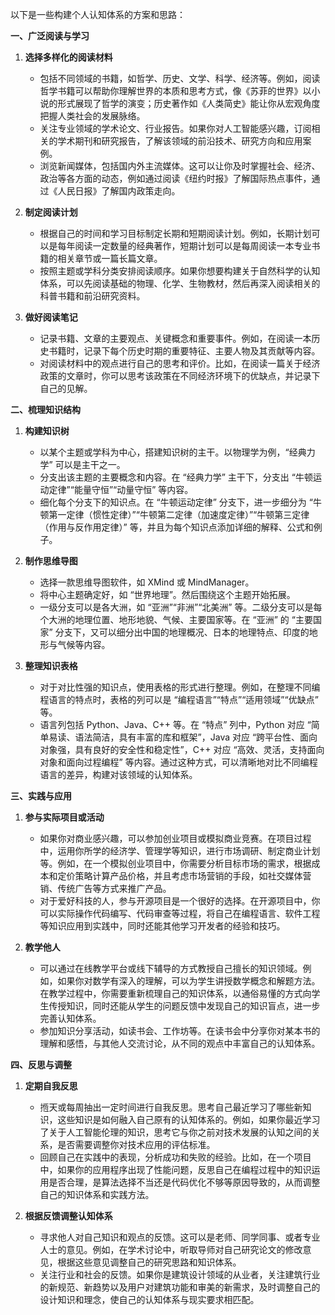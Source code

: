 以下是一些构建个人认知体系的方案和思路：

**一、广泛阅读与学习**

  1. **选择多样化的阅读材料**

     * 包括不同领域的书籍，如哲学、历史、文学、科学、经济等。例如，阅读哲学书籍可以帮助你理解世界的本质和思考方式，像《苏菲的世界》以小说的形式展现了哲学的演变；历史著作如《人类简史》能让你从宏观角度把握人类社会的发展脉络。
     * 关注专业领域的学术论文、行业报告。如果你对人工智能感兴趣，订阅相关的学术期刊和研究报告，了解该领域的前沿技术、研究方向和应用案例。
     * 浏览新闻媒体，包括国内外主流媒体。这可以让你及时掌握社会、经济、政治等各方面的动态，例如通过阅读《纽约时报》了解国际热点事件，通过《人民日报》了解国内政策走向。

  2. **制定阅读计划**

     * 根据自己的时间和学习目标制定长期和短期阅读计划。例如，长期计划可以是每年阅读一定数量的经典著作，短期计划可以是每周阅读一本专业书籍的相关章节或一篇长篇文章。
     * 按照主题或学科分类安排阅读顺序。如果你想要构建关于自然科学的认知体系，可以先阅读基础的物理、化学、生物教材，然后再深入阅读相关的科普书籍和前沿研究资料。

  3. **做好阅读笔记**

     * 记录书籍、文章的主要观点、关键概念和重要事件。例如，在阅读一本历史书籍时，记录下每个历史时期的重要特征、主要人物及其贡献等内容。
     * 对阅读材料中的观点进行自己的思考和评价。比如，在阅读一篇关于经济政策的文章时，你可以思考该政策在不同经济环境下的优缺点，并记录下自己的见解。

**二、梳理知识结构**

  1. **构建知识树**
     * 以某个主题或学科为中心，搭建知识树的主干。以物理学为例，“经典力学” 可以是主干之一。
     * 分支出该主题的主要概念和内容。在 “经典力学” 主干下，分支出 “牛顿运动定律”“能量守恒”“动量守恒” 等内容。
     * 细化每个分支下的知识点。在 “牛顿运动定律” 分支下，进一步细分为 “牛顿第一定律（惯性定律）”“牛顿第二定律（加速度定律）”“牛顿第三定律（作用与反作用定律）” 等，并且为每个知识点添加详细的解释、公式和例子。

  2. **制作思维导图**
     * 选择一款思维导图软件，如 XMind 或 MindManager。
     * 将中心主题确定好，如 “世界地理”。然后围绕这个主题开始拓展。
     * 一级分支可以是各大洲，如 “亚洲”“非洲”“北美洲” 等。二级分支可以是每个大洲的地理位置、地形地貌、气候、主要国家等。在 “亚洲” 的 “主要国家” 分支下，又可以细分出中国的地理概况、日本的地理特点、印度的地形与气候等内容。

  3. **整理知识表格**
     * 对于对比性强的知识点，使用表格的形式进行整理。例如，在整理不同编程语言的特点时，表格的列可以是 “编程语言”“特点”“适用领域”“优缺点” 等。
     * 语言列包括 Python、Java、C++ 等。在 “特点” 列中，Python 对应 “简单易读、语法简洁，具有丰富的库和框架”，Java 对应 “跨平台性、面向对象强，具有良好的安全性和稳定性”，C++ 对应 “高效、灵活，支持面向对象和面向过程编程” 等内容。通过这种方式，可以清晰地对比不同编程语言的差异，构建对该领域的认知体系。

**三、实践与应用**

  1. **参与实际项目或活动**
     * 如果你对商业感兴趣，可以参加创业项目或模拟商业竞赛。在项目过程中，运用你所学的经济学、管理学等知识，进行市场调研、制定商业计划等。例如，在一个模拟创业项目中，你需要分析目标市场的需求，根据成本和定价策略计算产品价格，并且考虑市场营销的手段，如社交媒体营销、传统广告等方式来推广产品。
     * 对于爱好科技的人，参与开源项目是一个很好的选择。在开源项目中，你可以实际操作代码编写、代码审查等过程，将自己在编程语言、软件工程等知识应用到实践中，同时还能其他学习开发者的经验和技巧。

  2. **教学他人**
     * 可以通过在线教学平台或线下辅导的方式教授自己擅长的知识领域。例如，如果你对数学有深入的理解，可以为学生讲授数学概念和解题方法。在教学过程中，你需要重新梳理自己的知识体系，以通俗易懂的方式向学生传授知识，同时还能从学生的问题反馈中发现自己的知识盲点，进一步完善认知体系。
     * 参加知识分享活动，如读书会、工作坊等。在读书会中分享你对某本书的理解和感悟，与其他人交流讨论，从不同的观点中丰富自己的认知体系。

**四、反思与调整**

  1. **定期自我反思**
     * 揯天或每周抽出一定时间进行自我反思。思考自己最近学习了哪些新知识，这些知识是如何融入自己原有的认知体系的。例如，如果你最近学习了关于人工智能伦理的知识，思考它与你之前对技术发展的认知之间的关系，是否需要调整你对技术应用的评估标准。
     * 回顾自己在实践中的表现，分析成功和失败的经验。比如，在一个项目中，如果你的应用程序出现了性能问题，反思自己在编程过程中的知识运用是否合理，是算法选择不当还是代码优化不够等原因导致的，从而调整自己的知识体系和实践方法。

  2. **根据反馈调整认知体系**
     * 寻求他人对自己知识和观点的反馈。这可以是老师、同学同事、或者专业人士的意见。例如，在学术讨论中，听取导师对自己研究论文的修改意见，根据这些意见调整自己的研究思路和知识体系。
     * 关注行业和社会的反馈。如果你是建筑设计领域的从业者，关注建筑行业的新规范、新趋势以及用户对建筑功能和审美的新需求，及时调整自己的设计知识和理念，使自己的认知体系与现实要求相匹配。